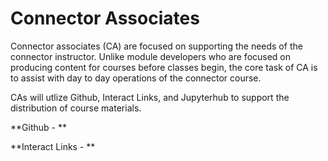 # Connector Associates

Connector associates \(CA\) are focused on supporting the needs of the connector instructor. Unlike module developers who are focused on producing content for courses before classes begin, the core task of CA is to assist with day to day operations of the connector course.

CAs will utlize Github, Interact Links, and Jupyterhub to support the distribution of course materials.

**Github - **

**Interact Links -  **

